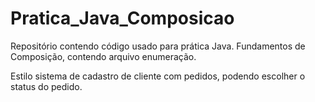# Pratica_Java_Composicao
Repositório contendo código usado para prática Java. Fundamentos de Composição, contendo arquivo enumeração. 

Estilo sistema de cadastro de cliente com pedidos, podendo escolher o status do pedido.
